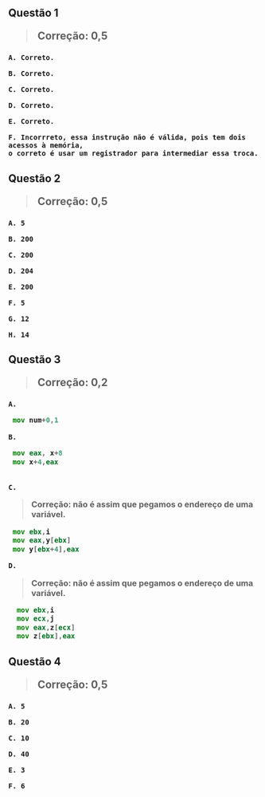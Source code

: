 <h2>
  Questão 1
  
> Correção: 0,5

  <h3>
    
    A. Correto.
    
    B. Correto.
    
    C. Correto.
    
    D. Correto.
    
    E. Correto.
    
    F. Incorrreto, essa instrução não é válida, pois tem dois acessos à memória, 
    o correto é usar um registrador para intermediar essa troca.
    
<h2>
  Questão 2
  
> Correção: 0,5

  <h3>
    
    A. 5
    
    B. 200
    
    C. 200
    
    D. 204
    
    E. 200
    
    F. 5
    
    G. 12
    
    H. 14 
    
<h2>
  Questão 3

> Correção: 0,2

  <h3>
    
    A.
~~~asm
 mov num+0,1    
~~~
    
    B.
~~~asm
 mov eax, x+8
 mov x+4,eax
   
~~~
    
    C. 
> Correção: não é assim que pegamos o endereço de uma variável.
~~~asm
 mov ebx,i
 mov eax,y[ebx]
 mov y[ebx+4],eax 
~~~
  
    D.
> Correção: não é assim que pegamos o endereço de uma variável.
~~~asm
  mov ebx,i
  mov ecx,j  
  mov eax,z[ecx]
  mov z[ebx],eax  
~~~

<h2>

  Questão 4

> Correção: 0,5

  <h3>

    A. 5

    B. 20

    C. 10

    D. 40

    E. 3

    F. 6
    
  </h3>
</h2>
